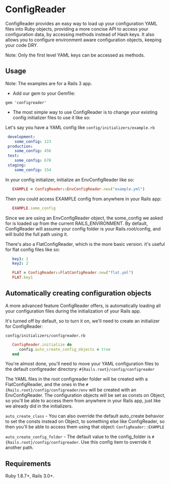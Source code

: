 # ConfigReader

 ConfigReader provides an easy way to load up your configuration YAML files into Ruby objects,
 providing a more concise API to access your configuration data, by accessing methods instead of Hash keys. It also
 allows you to configure environment aware configuration objects, keeping your code DRY.

 Note: Only the first level YAML keys can be accessed as methods.

## Usage

Note: The examples are for a Rails 3 app.

* Add our gem to your Gemfile:

`gem 'configreader'`

* The most simple way to use ConfigReader is to change your existing config initializer files to use it
like so:

Let's say you have a YAML config like  `config/initializers/example.rb`
```yaml
 development:
    some_config: 123
 production:
    some_config: 456
 test:
    some_config: 678
 staging:
    some_config: 154
```

In your config initializer, initialize an EnvConfigReader like so:
```ruby
   EXAMPLE = ConfigReader::EnvConfigReader.new("example.yml")
```

Then you could access EXAMPLE config from anywhere in your Rails app:
```ruby
   EXAMPLE.some_config
```

Since we are using an EnvConfigReader object, the some_config we asked for is loaded up from the current RAILS_ENVIRONMENT.
By default, ConfigReader will assume your config folder is your Rails.root/config, and will build the full path using it.

There's also a FlatConfigReader, which is the more basic version. it's useful for flat config files like so:
```yaml
   key1: 1
   key2: 2
```

```ruby
   FLAT = ConfigReader::FlatConfigReader.new("flat.yml")
   FLAT.key1
```

## Automatically creating configuration objects

A more advanced feature ConfigReader offers, is automatically loading all your configuration files during the initialization
of your Rails app.

It's turned off by default, so to turn it on, we'll need to create an initializer for ConfigReader:

`config/initializers/configreader.rb`
```ruby
   ConfigReader.initialize do
      config.auto_create_config_objects = true
   end
```

You're almost done, you'll need to move your YAML configuration files to the default configreader directory:
`#{Rails.root}/config/configreader`

The YAML files in the root configreader folder will be created with a FlatConfigReader, and the ones in the
`#{Rails.root}/config/configreader/env` will be created with an EnvConfigReader.
The configuration objects will be set as consts on Object, so you'll be able to access them from anywhere
in your Rails app, just like we already did in the initializers.

`auto_create_class` - You can also override the default auto_create behavior to set the consts instead on Object, to something else
like ConfigReader, so then you'll be able to access them using that object: `ConfigReader::EXAMPLE`

`auto_create_config_folder` - The default value to the config_folder is `#{Rails.root}/config/configreader`. Use this config
item to override it another path.

## Requirements

Ruby 1.8.7+, Rails 3.0+.